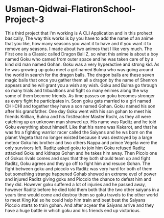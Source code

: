 # Usman-Qidwai-FlatironSchool-Project-3



This third project that I'm working is A CLI Application and in this prohect basically, The way this works is by you have to add the name of an anime that you like, how many seasons you want it to have and if you want it to remove any seasons. I made about two animes that I like very much. The First one is a Classic called Dragon Ball Z, so what this anime is about a boy named Goku who camed from outer space and he was taken care of by a kind old man named Gohan. Goku was a very hyperactive and strong kid. As he was growing up goku meet a girl named Bulma who was going around the world in search for the dragon balls. The dragon balls are these seven magic balls that once you gather them all a dragon by the name of Shenron appears and he will grant you a wish any wish. Goku and Bulma go through so many trials and tribualtions and fight so many enimes along the wsy some of them become friends. As time passes on goku becomes stronger as every fight he participates in. Soon goku gets married to a girl named CHI-CHI and together they have a son named Gohan. Goku named his son after his grandfather. One day Goku went with his son gohan to meet his friends Krillian, Bulma and his firstteacher Master Roshi, as they all were catching up an unknown man showed up. His name was Raditz and he told Goku everything about himself. Like that his name was Kakarot, and that he was fro a fighting warrior racer called the Saiyans and he ws born on the planet Vegeta that no longer existed because it was destroyed by a large meteor Goku his brother and two others Nappa and prince Vegeta were the only survivors left. Raditz asked goku to join him Goku refused Raditz attacked Goku and kidnaps Gohan and he takes him away. Then Picolo one of Gokus rivals comes and says that they both should team up and fight Raditz, Goku agrees and they go off to fight him and resuce Gohan. The fight between goku and piccolo vs Raditz was very hard for both of them but something strange happened Gohab showed an extreme evel of power and injured Raditz giving goku and Piccolo the chance to defeat him and they did. However goku suffered a lot of injuries and he passed away, however Raditz before he died told them both that the two other saiyans in a years time would come and destroy them so goku travels to the other world to meet King Kai so he could help him train and beat beat the Saiyans Piccolo starts to train gohan. And after acyear the Saiyans arrive and they have a huge battle in which goku and his friends end up victorious.
